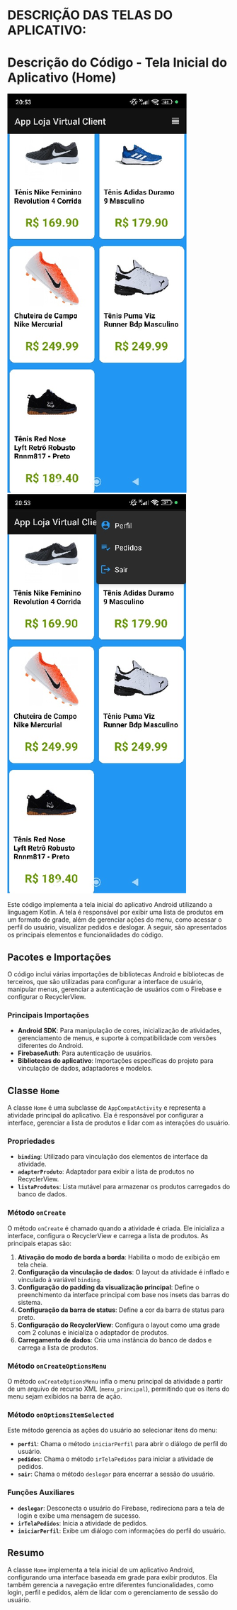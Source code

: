 # DESCRIÇÃO DAS TELAS DO APLICATIVO:

# Descrição do Código - Tela Inicial do Aplicativo (Home)


![app/src/main/res/drawable/home1.jpg](app/src/main/res/drawable/home1.jpg)    ![app/src/main/res/drawable/home2.jpg](app/src/main/res/drawable/home2.jpg)

Este código implementa a tela inicial do aplicativo Android utilizando a linguagem Kotlin. A tela é responsável por exibir uma lista de produtos em um formato de grade, além de gerenciar ações do menu, como acessar o perfil do usuário, visualizar pedidos e deslogar. A seguir, são apresentados os principais elementos e funcionalidades do código.

## Pacotes e Importações

O código inclui várias importações de bibliotecas Android e bibliotecas de terceiros, que são utilizadas para configurar a interface de usuário, manipular menus, gerenciar a autenticação de usuários com o Firebase e configurar o RecyclerView.

### Principais Importações
- **Android SDK**: Para manipulação de cores, inicialização de atividades, gerenciamento de menus, e suporte à compatibilidade com versões diferentes do Android.
- **FirebaseAuth**: Para autenticação de usuários.
- **Bibliotecas do aplicativo**: Importações específicas do projeto para vinculação de dados, adaptadores e modelos.

## Classe `Home`

A classe `Home` é uma subclasse de `AppCompatActivity` e representa a atividade principal do aplicativo. Ela é responsável por configurar a interface, gerenciar a lista de produtos e lidar com as interações do usuário.

### Propriedades
- **`binding`**: Utilizado para vinculação dos elementos de interface da atividade.
- **`adapterProduto`**: Adaptador para exibir a lista de produtos no RecyclerView.
- **`listaProdutos`**: Lista mutável para armazenar os produtos carregados do banco de dados.

### Método `onCreate`
O método `onCreate` é chamado quando a atividade é criada. Ele inicializa a interface, configura o RecyclerView e carrega a lista de produtos. As principais etapas são:
1. **Ativação do modo de borda a borda**: Habilita o modo de exibição em tela cheia.
2. **Configuração da vinculação de dados**: O layout da atividade é inflado e vinculado à variável `binding`.
3. **Configuração do padding da visualização principal**: Define o preenchimento da interface principal com base nos insets das barras do sistema.
4. **Configuração da barra de status**: Define a cor da barra de status para preto.
5. **Configuração do RecyclerView**: Configura o layout como uma grade com 2 colunas e inicializa o adaptador de produtos.
6. **Carregamento de dados**: Cria uma instância do banco de dados e carrega a lista de produtos.

### Método `onCreateOptionsMenu`
O método `onCreateOptionsMenu` infla o menu principal da atividade a partir de um arquivo de recurso XML (`menu_principal`), permitindo que os itens do menu sejam exibidos na barra de ação.

### Método `onOptionsItemSelected`
Este método gerencia as ações do usuário ao selecionar itens do menu:
- **`perfil`**: Chama o método `iniciarPerfil` para abrir o diálogo de perfil do usuário.
- **`pedidos`**: Chama o método `irTelaPedidos` para iniciar a atividade de pedidos.
- **`sair`**: Chama o método `deslogar` para encerrar a sessão do usuário.

### Funções Auxiliares
- **`deslogar`**: Desconecta o usuário do Firebase, redireciona para a tela de login e exibe uma mensagem de sucesso.
- **`irTelaPedidos`**: Inicia a atividade de pedidos.
- **`iniciarPerfil`**: Exibe um diálogo com informações do perfil do usuário.

## Resumo

A classe `Home` implementa a tela inicial de um aplicativo Android, configurando uma interface baseada em grade para exibir produtos. Ela também gerencia a navegação entre diferentes funcionalidades, como login, perfil e pedidos, além de lidar com o gerenciamento de sessão do usuário.
